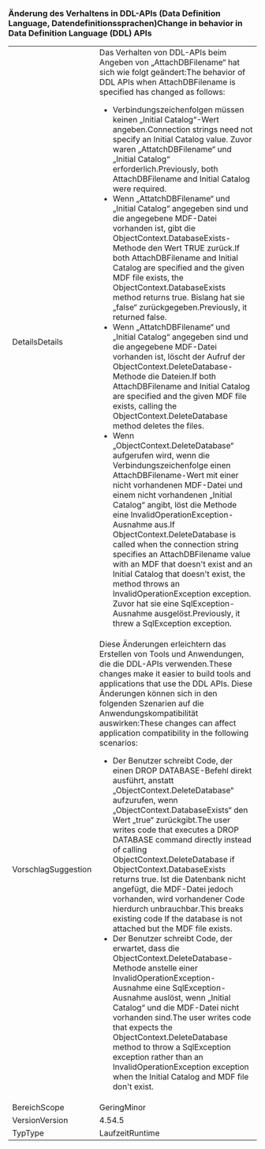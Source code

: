 ### <a name="change-in-behavior-in-data-definition-language-ddl-apis"></a><span data-ttu-id="cb484-101">Änderung des Verhaltens in DDL-APIs (Data Definition Language, Datendefinitionssprachen)</span><span class="sxs-lookup"><span data-stu-id="cb484-101">Change in behavior in Data Definition Language (DDL) APIs</span></span>

|   |   |
|---|---|
|<span data-ttu-id="cb484-102">Details</span><span class="sxs-lookup"><span data-stu-id="cb484-102">Details</span></span>|<span data-ttu-id="cb484-103">Das Verhalten von DDL-APIs beim Angeben von „AttachDBFilename“ hat sich wie folgt geändert:</span><span class="sxs-lookup"><span data-stu-id="cb484-103">The behavior of DDL APIs when AttachDBFilename is specified has changed as follows:</span></span><ul><li><span data-ttu-id="cb484-104">Verbindungszeichenfolgen müssen keinen „Initial Catalog“-Wert angeben.</span><span class="sxs-lookup"><span data-stu-id="cb484-104">Connection strings need not specify an Initial Catalog value.</span></span> <span data-ttu-id="cb484-105">Zuvor waren „AttatchDBFilename“ und „Initial Catalog“ erforderlich.</span><span class="sxs-lookup"><span data-stu-id="cb484-105">Previously, both AttachDBFilename and Initial Catalog were required.</span></span></li><li><span data-ttu-id="cb484-106">Wenn „AttatchDBFilename“ und „Initial Catalog“ angegeben sind und die angegebene MDF-Datei vorhanden ist, gibt die ObjectContext.DatabaseExists-Methode den Wert TRUE zurück.</span><span class="sxs-lookup"><span data-stu-id="cb484-106">If both AttachDBFilename and Initial Catalog are specified and the given MDF file exists, the ObjectContext.DatabaseExists method returns true.</span></span> <span data-ttu-id="cb484-107">Bislang hat sie „false“ zurückgegeben.</span><span class="sxs-lookup"><span data-stu-id="cb484-107">Previously, it returned false.</span></span></li><li><span data-ttu-id="cb484-108">Wenn „AttatchDBFilename“ und „Initial Catalog“ angegeben sind und die angegebene MDF-Datei vorhanden ist, löscht der Aufruf der ObjectContext.DeleteDatabase-Methode die Dateien.</span><span class="sxs-lookup"><span data-stu-id="cb484-108">If both AttachDBFilename and Initial Catalog are specified and the given MDF file exists, calling the ObjectContext.DeleteDatabase method deletes the files.</span></span></li><li><span data-ttu-id="cb484-109">Wenn „ObjectContext.DeleteDatabase“ aufgerufen wird, wenn die Verbindungszeichenfolge einen AttachDBFilename-Wert mit einer nicht vorhandenen MDF-Datei und einem nicht vorhandenen „Initial Catalog“ angibt, löst die Methode eine InvalidOperationException-Ausnahme aus.</span><span class="sxs-lookup"><span data-stu-id="cb484-109">If ObjectContext.DeleteDatabase is called when the connection string specifies an AttachDBFilename value with an MDF that doesn't exist and an Initial Catalog that doesn't exist, the method throws an InvalidOperationException exception.</span></span> <span data-ttu-id="cb484-110">Zuvor hat sie eine SqlException-Ausnahme ausgelöst.</span><span class="sxs-lookup"><span data-stu-id="cb484-110">Previously, it threw a SqlException exception.</span></span></li></ul>|
|<span data-ttu-id="cb484-111">Vorschlag</span><span class="sxs-lookup"><span data-stu-id="cb484-111">Suggestion</span></span>|<span data-ttu-id="cb484-112">Diese Änderungen erleichtern das Erstellen von Tools und Anwendungen, die die DDL-APIs verwenden.</span><span class="sxs-lookup"><span data-stu-id="cb484-112">These changes make it easier to build tools and applications that use the DDL APIs.</span></span> <span data-ttu-id="cb484-113">Diese Änderungen können sich in den folgenden Szenarien auf die Anwendungskompatibilität auswirken:</span><span class="sxs-lookup"><span data-stu-id="cb484-113">These changes can affect application compatibility in the following scenarios:</span></span><ul><li><span data-ttu-id="cb484-114">Der Benutzer schreibt Code, der einen DROP DATABASE-Befehl direkt ausführt, anstatt „ObjectContext.DeleteDatabase“ aufzurufen, wenn „ObjectContext.DatabaseExists“ den Wert „true“ zurückgibt.</span><span class="sxs-lookup"><span data-stu-id="cb484-114">The user writes code that executes a DROP DATABASE command directly instead of calling ObjectContext.DeleteDatabase if ObjectContext.DatabaseExists returns true.</span></span> <span data-ttu-id="cb484-115">Ist die Datenbank nicht angefügt, die MDF-Datei jedoch vorhanden, wird vorhandener Code hierdurch unbrauchbar.</span><span class="sxs-lookup"><span data-stu-id="cb484-115">This breaks existing code If the database is not attached but the MDF file exists.</span></span></li><li><span data-ttu-id="cb484-116">Der Benutzer schreibt Code, der erwartet, dass die ObjectContext.DeleteDatabase-Methode anstelle einer InvalidOperationException-Ausnahme eine SqlException-Ausnahme auslöst, wenn „Initial Catalog“ und die MDF-Datei nicht vorhanden sind.</span><span class="sxs-lookup"><span data-stu-id="cb484-116">The user writes code that expects the ObjectContext.DeleteDatabase method to throw a SqlException exception rather than an InvalidOperationException exception when the Initial Catalog and MDF file don't exist.</span></span></li></ul>|
|<span data-ttu-id="cb484-117">Bereich</span><span class="sxs-lookup"><span data-stu-id="cb484-117">Scope</span></span>|<span data-ttu-id="cb484-118">Gering</span><span class="sxs-lookup"><span data-stu-id="cb484-118">Minor</span></span>|
|<span data-ttu-id="cb484-119">Version</span><span class="sxs-lookup"><span data-stu-id="cb484-119">Version</span></span>|<span data-ttu-id="cb484-120">4.5</span><span class="sxs-lookup"><span data-stu-id="cb484-120">4.5</span></span>|
|<span data-ttu-id="cb484-121">Typ</span><span class="sxs-lookup"><span data-stu-id="cb484-121">Type</span></span>|<span data-ttu-id="cb484-122">Laufzeit</span><span class="sxs-lookup"><span data-stu-id="cb484-122">Runtime</span></span>|

